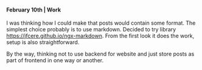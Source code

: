 #### February 10th | Work

I was thinking how I could make that posts would contain some format. The simplest choice probably is to use markdown. Decided to try library https://jfcere.github.io/ngx-markdown. From the first look it does the work, setup is also straightforward.

By the way, thinking not to use backend for website and just store posts as part of frontend in one way or another.